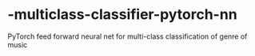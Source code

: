 # -multiclass-classifier-pytorch-nn
PyTorch feed forward neural net for multi-class classification of genre of music
